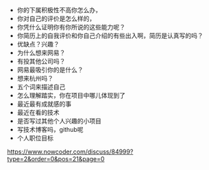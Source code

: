 - 你的下属积极性不高你怎么办，
- 你对自己的评价是怎么样的，
- 你凭什么证明你有你所说的这些能力呢？
- 你简历上的自我评价和你自己介绍的有些出入啊，简历是认真写的吗？
- 优缺点？兴趣？
- 为什么想来网易？
- 有投其他公司吗？
- 网易最吸引你的是什么？
- 想来杭州吗？ 
- 五个词来描述自己
- 怎么理解踏实，你在项目中哪儿体现到了
- 最近最有成就感的事
- 最近在看的技术
- 是否写过其他个人兴趣的小项目
- 写技术博客吗，github呢
- 个人职位目标


https://www.nowcoder.com/discuss/84999?type=2&order=0&pos=21&page=0


